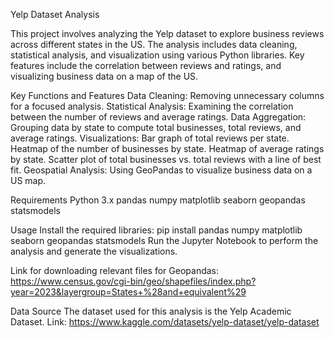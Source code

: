 Yelp Dataset Analysis

This project involves analyzing the Yelp dataset to explore business reviews across different states in the US. The analysis includes data cleaning, statistical analysis, and visualization using various Python libraries. Key features include the correlation between reviews and ratings, and visualizing business data on a map of the US. 

Key Functions and Features
Data Cleaning: Removing unnecessary columns for a focused analysis.
Statistical Analysis: Examining the correlation between the number of reviews and average ratings.
Data Aggregation: Grouping data by state to compute total businesses, total reviews, and average ratings.
Visualizations:
Bar graph of total reviews per state.
Heatmap of the number of businesses by state.
Heatmap of average ratings by state.
Scatter plot of total businesses vs. total reviews with a line of best fit.
Geospatial Analysis: Using GeoPandas to visualize business data on a US map.

Requirements
Python 3.x
pandas
numpy
matplotlib
seaborn
geopandas
statsmodels

Usage
Install the required libraries:
pip install pandas numpy matplotlib seaborn geopandas statsmodels
Run the Jupyter Notebook to perform the analysis and generate the visualizations.

Link for downloading relevant files for Geopandas: 
https://www.census.gov/cgi-bin/geo/shapefiles/index.php?year=2023&layergroup=States+%28and+equivalent%29

Data Source
The dataset used for this analysis is the Yelp Academic Dataset.
Link: https://www.kaggle.com/datasets/yelp-dataset/yelp-dataset
